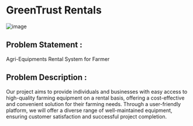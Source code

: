 # GreenTrust Rentals
![image]([https://github.com/prajudarekar04/Wallet_Manager/assets/114302180/086b0589-5a69-411f-a0ee-7870481e712d])
## Problem Statement : 
Agri-Equipments Rental System for Farmer <br />
## Problem Description : <br />
Our project aims to provide individuals and businesses with easy access to high-quality farming equipment on a rental basis, offering a cost-effective and convenient solution for their farming needs. Through a user-friendly platform, we will offer a diverse range of well-maintained equipment, ensuring customer satisfaction and successful project completion.
